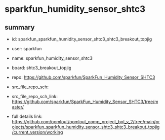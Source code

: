 # sparkfun_humidity_sensor_shtc3
 
## summary 
* id: sparkfun_sparkfun_humidity_sensor_shtc3_shtc3_breakout_topjig
* user: sparkfun
* name: sparkfun_humidity_sensor_shtc3
* board: shtc3_breakout_topjig
* repo: https://github.com/sparkfun/SparkFun_Humidity_Sensor_SHTC3



* src_file_repo_sch: 
* src_file_repo_sch_link: https://github.com/sparkfun/SparkFun_Humidity_Sensor_SHTC3/tree/master/
* full details link: https://github.com/oomlout/oomlout_oomp_project_bot_v_2/tree/main/projects/sparkfun_sparkfun_humidity_sensor_shtc3_shtc3_breakout_topjig/current_version/working  







